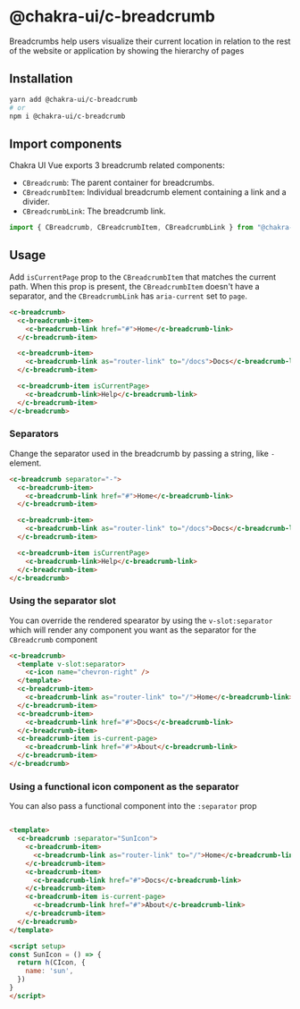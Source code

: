 # @chakra-ui/c-breadcrumb

Breadcrumbs help users visualize their current location in relation to the rest of the website or application by showing the hierarchy of pages

## Installation

```sh
yarn add @chakra-ui/c-breadcrumb
# or
npm i @chakra-ui/c-breadcrumb
```



## Import components

Chakra UI Vue exports 3 breadcrumb related components:

- `CBreadcrumb`: The parent container for breadcrumbs.
- `CBreadcrumbItem`: Individual breadcrumb element containing a link and a
  divider.
- `CBreadcrumbLink`: The breadcrumb link.

```js
import { CBreadcrumb, CBreadcrumbItem, CBreadcrumbLink } from "@chakra-ui/vue-next"
```

## Usage

Add `isCurrentPage` prop to the `CBreadcrumbItem` that matches the current path.
When this prop is present, the `CBreadcrumbItem` doesn't have a separator, and
the `CBreadcrumbLink` has `aria-current` set to `page`.

```html
<c-breadcrumb>
  <c-breadcrumb-item>
    <c-breadcrumb-link href="#">Home</c-breadcrumb-link>
  </c-breadcrumb-item>

  <c-breadcrumb-item>
    <c-breadcrumb-link as="router-link" to="/docs">Docs</c-breadcrumb-link>
  </c-breadcrumb-item>

  <c-breadcrumb-item isCurrentPage>
    <c-breadcrumb-link>Help</c-breadcrumb-link>
  </c-breadcrumb-item>
</c-breadcrumb>
```

### Separators

Change the separator used in the breadcrumb by passing a string, like `-` element.

```html
<c-breadcrumb separator="-">
  <c-breadcrumb-item>
    <c-breadcrumb-link href="#">Home</c-breadcrumb-link>
  </c-breadcrumb-item>

  <c-breadcrumb-item>
    <c-breadcrumb-link as="router-link" to="/docs">Docs</c-breadcrumb-link>
  </c-breadcrumb-item>

  <c-breadcrumb-item isCurrentPage>
    <c-breadcrumb-link>Help</c-breadcrumb-link>
  </c-breadcrumb-item>
</c-breadcrumb>
```
### Using the separator slot

You can override the rendered spearator by using the `v-slot:separator` which will render any component you want as the separator for the `CBreadcrumb` component

```html
<c-breadcrumb>
  <template v-slot:separator>
    <c-icon name="chevron-right" />
  </template>
  <c-breadcrumb-item>
    <c-breadcrumb-link as="router-link" to="/">Home</c-breadcrumb-link>
  </c-breadcrumb-item>
  <c-breadcrumb-item>
    <c-breadcrumb-link href="#">Docs</c-breadcrumb-link>
  </c-breadcrumb-item>
  <c-breadcrumb-item is-current-page>
    <c-breadcrumb-link href="#">About</c-breadcrumb-link>
  </c-breadcrumb-item>
</c-breadcrumb>
```
### Using a functional icon component as the separator

You can also pass a functional component into the `:separator` prop

```html

<template>
  <c-breadcrumb :separator="SunIcon">
    <c-breadcrumb-item>
      <c-breadcrumb-link as="router-link" to="/">Home</c-breadcrumb-link>
    </c-breadcrumb-item>
    <c-breadcrumb-item>
      <c-breadcrumb-link href="#">Docs</c-breadcrumb-link>
    </c-breadcrumb-item>
    <c-breadcrumb-item is-current-page>
      <c-breadcrumb-link href="#">About</c-breadcrumb-link>
    </c-breadcrumb-item>
  </c-breadcrumb>
</template>

<script setup>
const SunIcon = () => {
  return h(CIcon, {
    name: 'sun',
  })
}
</script>

```

